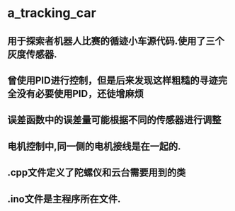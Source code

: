 # a_tracking_car
## 用于探索者机器人比赛的循迹小车源代码.使用了三个灰度传感器.
## 曾使用PID进行控制，但是后来发现这样粗糙的寻迹完全没有必要使用PID，还徒增麻烦
## 误差函数中的误差量可能根据不同的传感器进行调整
## 电机控制中,同一侧的电机接线是在一起的.
## .cpp文件定义了陀螺仪和云台需要用到的类
## .ino文件是主程序所在文件.
